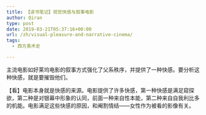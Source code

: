 ```yaml
---
title: 【读书笔记】视觉快感与叙事电影
author: Qiran
type: post
date: 2019-03-21T05:37:16+00:00
url: /zh/visual-pleasure-and-narrative-cinema/
tags:
  - 西方美术史

---
```

主流电影如好莱坞电影的叙事方式强化了父系秩序，并提供了一种快感。要分析这种快感，就是要摧毁他们。

【看】电影本身就是快感的来源。电影提供了许多快感，第一种快感是满足窥探欲，第二种是对银幕中形象的认同，前面一种来自性本能，第二种来自自我利比多的机能。电影满足这些快感的原因，和阉割情结——女性作为被看的影像有关。